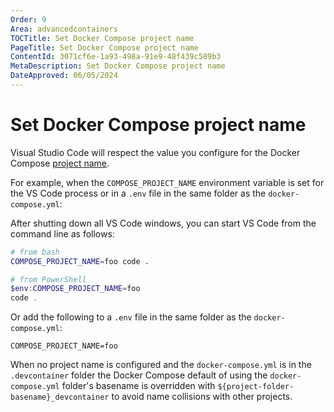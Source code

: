 ```yaml
---
Order: 9
Area: advancedcontainers
TOCTitle: Set Docker Compose project name
PageTitle: Set Docker Compose project name
ContentId: 3071cf6e-1a93-498a-91e9-48f439c589b3
MetaDescription: Set Docker Compose project name
DateApproved: 06/05/2024
---
```

# Set Docker Compose project name

Visual Studio Code will respect the value you configure for the Docker Compose [project name](https://docs.docker.com/compose/project-name/).

For example, when the `COMPOSE_PROJECT_NAME` environment variable is set for the VS Code process or in a `.env` file in the same folder as the `docker-compose.yml`:

After shutting down all VS Code windows, you can start VS Code from the command line as follows:

```bash
# from bash
COMPOSE_PROJECT_NAME=foo code .
```

```PowerShell
# from PowerShell
$env:COMPOSE_PROJECT_NAME=foo
code .
```

Or add the following to a `.env` file in the same folder as the `docker-compose.yml`:

```
COMPOSE_PROJECT_NAME=foo
```

When no project name is configured and the `docker-compose.yml` is in the `.devcontainer` folder the Docker Compose default of using the `docker-compose.yml` folder's basename is overridden with `${project-folder-basename}_devcontainer` to avoid name collisions with other projects.
